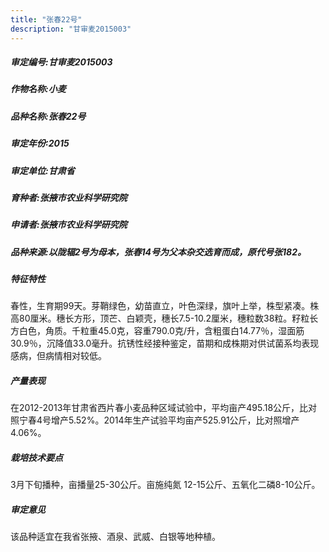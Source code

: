 ```yaml
---
title: "张春22号"
description: "甘审麦2015003"
---
```

##### 审定编号:甘审麦2015003

##### 作物名称:小麦

##### 品种名称:张春22号

##### 审定年份:2015

##### 审定单位:甘肃省

##### 育种者:张掖市农业科学研究院

##### 申请者:张掖市农业科学研究院

##### 品种来源:以陇辐2号为母本，张春14号为父本杂交选育而成，原代号张182。

##### 特征特性
春性，生育期99天。芽鞘绿色，幼苗直立，叶色深绿，旗叶上举，株型紧凑。株高80厘米。穗长方形，顶芒、白颖壳，穗长7.5-10.2厘米，穗粒数38粒。籽粒长方白色，角质。千粒重45.0克，容重790.0克/升，含粗蛋白14.77％，湿面筋30.9％，沉降值33.0毫升。抗锈性经接种鉴定，苗期和成株期对供试菌系均表现感病，但病情相对较低。

##### 产量表现
在2012-2013年甘肃省西片春小麦品种区域试验中，平均亩产495.18公斤，比对照宁春4号增产5.52%。2014年生产试验平均亩产525.91公斤，比对照增产4.06%。

##### 栽培技术要点
3月下旬播种，亩播量25-30公斤。亩施纯氮 12-15公斤、五氧化二磷8-10公斤。

##### 审定意见
该品种适宜在我省张掖、酒泉、武威、白银等地种植。
